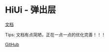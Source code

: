 # HiUi - 弹出层

[文档](https://chenshuangxinxi.github.io/hi-uniapp-ui-guide/components/popup.html)

Tips: 文档有点简陋，正在一点一点的优化完善！！！

[GitHub](https://github.com/ChenShuangXinXi/hi-uniapp-ui)
